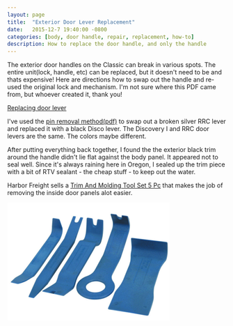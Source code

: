 ```yaml
---
layout: page 
title:  "Exterior Door Lever Replacement"
date:   2015-12-7 19:40:00 -0800
categories: [body, door handle, repair, replacement, how-to] 
description: How to replace the door handle, and only the handle
---
```


The exterior door handles on the Classic can break in various spots. The entire
unit(lock, handle, etc) can be replaced, but it doesn't need to be and thats
expensive! Here are directions how to swap out the handle and re-used the
original lock and mechanism.  I'm not
sure where this PDF came from, but whoever created it, thank you!

[Replacing door lever](./door-handle-repacement-pin-instructions.pdf)

I've used the [pin removal method(pdf)](./door-handle-repacement-pin-instructions.pdf)
to swap out a broken silver RRC lever and replaced it with a black Disco lever.
The Discovery I and RRC door levers are the same. The colors maybe different.

After putting everything back together, I found the the exterior black trim around
the handle didn't lie flat against the body panel. It appeared not to seal well.
Since it's always raining here in Oregon, I sealed up the trim piece with a bit
of RTV sealant - the cheap stuff - to keep out the water.

Harbor Freight sells a [Trim And Molding Tool Set 5 Pc](http://www.harborfreight.com/5-piece-auto-trim-and-molding-tool-set-67021.html)
that makes the job of removing the inside door panels alot easier.

![panel tools](./images/hf-trim-molding-tools.png)

